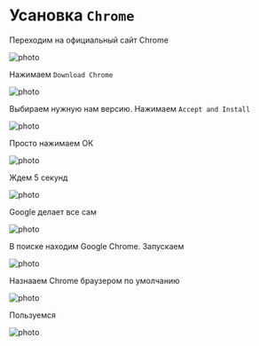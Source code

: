 # Усановка  `Chrome`

 Переходим на официальный сайт Chrome


![photo](../img/images/chrome_ubuntu1.png)

Нажимаем `Download Chrome`

![photo](../img/images/chrome_ubuntu2.png)

Выбираем нужную нам версию. Нажимаем `Accept and Install`

![photo](../img/images/chrome_ubuntu3.png)

Просто нажимаем ОК

![photo](../img/images/chrome_ubuntu4.png)

Ждем 5 секунд

![photo](../img/images/chrome_ubuntu5.png)

Google делает все сам

![photo](../img/images/chrome_ubuntu6.png)

В поиске находим Google Chrome. Запускаем

![photo](../img/images/chrome_ubuntu7.png)

Назнааем Chrome браузером по умолчанию

![photo](../img/images/chrome_ubuntu8.png)

Пользуемся

![photo](../img/images/chrome_ubuntu9.png)
